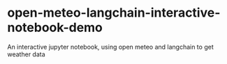 # open-meteo-langchain-interactive-notebook-demo
An interactive jupyter notebook, using open meteo and langchain to get weather data
